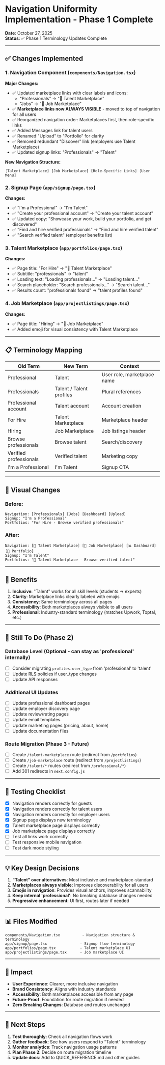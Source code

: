 # Navigation Uniformity Implementation - Phase 1 Complete

**Date**: October 27, 2025  
**Status**: ✅ Phase 1 Terminology Updates Complete

---

## ✅ Changes Implemented

### 1. Navigation Component (`components/Navigation.tsx`)

**Major Changes:**
- ✅ Updated marketplace links with clear labels and icons:
  - "Professionals" → "🎯 Talent Marketplace"
  - "Jobs" → "💼 Job Marketplace"
- ✅ **Marketplace links now ALWAYS VISIBLE** - moved to top of navigation for all users
- ✅ Reorganized navigation order: Marketplaces first, then role-specific links
- ✅ Added Messages link for talent users
- ✅ Renamed "Upload" to "Portfolio" for clarity
- ✅ Removed redundant "Discover" link (employers use Talent Marketplace)
- ✅ Updated signup links: "Professionals" → "Talent"

**New Navigation Structure:**
```
[Talent Marketplace] [Job Marketplace] [Role-Specific Links] [User Menu]
```

### 2. Signup Page (`app/signup/page.tsx`)

**Changes:**
- ✅ "I'm a Professional" → "I'm Talent"
- ✅ "Create your professional account" → "Create your talent account"
- ✅ Updated copy: "Showcase your work, build your portfolio, and get discovered"
- ✅ "Find and hire verified professionals" → "Find and hire verified talent"
- ✅ "Search verified talent" (employer benefits list)

### 3. Talent Marketplace (`app/portfolios/page.tsx`)

**Changes:**
- ✅ Page title: "For Hire" → "🎯 Talent Marketplace"
- ✅ Subtitle: "professionals" → "talent"
- ✅ Loading text: "Loading professionals..." → "Loading talent..."
- ✅ Search placeholder: "Search professionals..." → "Search talent..."
- ✅ Results count: "professionals found" → "talent profiles found"

### 4. Job Marketplace (`app/projectlistings/page.tsx`)

**Changes:**
- ✅ Page title: "Hiring" → "💼 Job Marketplace"
- ✅ Added emoji for visual consistency with Talent Marketplace

---

## 📋 Terminology Mapping

| Old Term | New Term | Context |
|----------|----------|---------|
| Professional | Talent | User role, marketplace name |
| Professionals | Talent / Talent profiles | Plural references |
| Professional account | Talent account | Account creation |
| For Hire | Talent Marketplace | Marketplace header |
| Hiring | Job Marketplace | Job listings header |
| Browse professionals | Browse talent | Search/discovery |
| Verified professionals | Verified talent | Marketing copy |
| I'm a Professional | I'm Talent | Signup CTA |

---

## 🎯 Visual Changes

### Before:
```
Navigation: [Professionals] [Jobs] [Dashboard] [Upload]
Signup: "I'm a Professional"
Portfolios: "For Hire - Browse verified professionals"
```

### After:
```
Navigation: [🎯 Talent Marketplace] [💼 Job Marketplace] [📊 Dashboard] [💼 Portfolio]
Signup: "I'm Talent"
Portfolios: "🎯 Talent Marketplace - Browse verified talent"
```

---

## 🚀 Benefits

1. **Inclusive**: "Talent" works for all skill levels (students → experts)
2. **Clarity**: Marketplace links clearly labeled with emojis
3. **Consistency**: Same terminology across all pages
4. **Accessibility**: Both marketplaces always visible to all users
5. **Professional**: Industry-standard terminology (matches Upwork, Toptal, etc.)

---

## 📝 Still To Do (Phase 2)

### Database Level (Optional - can stay as 'professional' internally)
- [ ] Consider migrating `profiles.user_type` from 'professional' to 'talent'
- [ ] Update RLS policies if user_type changes
- [ ] Update API responses

### Additional UI Updates
- [ ] Update professional dashboard pages
- [ ] Update employer discovery page
- [ ] Update review/rating pages
- [ ] Update email templates
- [ ] Update marketing pages (pricing, about, home)
- [ ] Update documentation files

### Route Migration (Phase 3 - Future)
- [ ] Create `/talent-marketplace` route (redirect from `/portfolios`)
- [ ] Create `/job-marketplace` route (redirect from `/projectlistings`)
- [ ] Create `/talent/*` routes (redirect from `/professional/*`)
- [ ] Add 301 redirects in `next.config.js`

---

## 🧪 Testing Checklist

- [x] Navigation renders correctly for guests
- [x] Navigation renders correctly for talent users
- [x] Navigation renders correctly for employer users
- [x] Signup page displays new terminology
- [x] Talent marketplace page displays correctly
- [x] Job marketplace page displays correctly
- [ ] Test all links work correctly
- [ ] Test responsive mobile navigation
- [ ] Test dark mode styling

---

## 💡 Key Design Decisions

1. **"Talent" over alternatives**: Most inclusive and marketplace-standard
2. **Marketplaces always visible**: Improves discoverability for all users
3. **Emojis in navigation**: Provides visual anchors, improves scannability
4. **Keep internal 'professional'**: No breaking database changes needed
5. **Progressive enhancement**: UI first, routes later if needed

---

## 📊 Files Modified

```
components/Navigation.tsx          - Navigation structure & terminology
app/signup/page.tsx               - Signup flow terminology
app/portfolios/page.tsx           - Talent marketplace UI
app/projectlistings/page.tsx      - Job marketplace UI
```

---

## 🎉 Impact

- **User Experience**: Clearer, more inclusive navigation
- **Brand Consistency**: Aligns with industry standards
- **Accessibility**: Both marketplaces accessible from any page
- **Future-Proof**: Foundation for route migration if needed
- **Zero Breaking Changes**: Database and routes unchanged

---

## 🔄 Next Steps

1. **Test thoroughly**: Check all navigation flows work
2. **Gather feedback**: See how users respond to "Talent" terminology
3. **Monitor analytics**: Track navigation usage patterns
4. **Plan Phase 2**: Decide on route migration timeline
5. **Update docs**: Add to QUICK_REFERENCE.md and other guides

